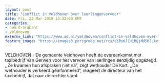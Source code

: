 ```yaml
---
layout: post
title: "Conflict in Veldhoven over leerlingenvervoer"
date: Fri, 22 Mar 2019 13:32:00 GMT
categories: 
- noord-brabant 
- veldhoven 
externe_link: "https://www.ad.nl/veldhoven/conflict-in-veldhoven-over-leerlingenvervoer~a8235f91/"
feature_image: "https://images3.persgroep.net/rcs/diPsKJZHIMQjNd5KZLkyfXAc1do/diocontent/108272348/_fitwidth/400/?appId=21791a8992982cd8da851550a453bd7f&quality=0.7"
---
```


VELDHOVEN - De gemeente Veldhoven heeft de overeenkomst met taxibedrijf Van Gerwen voor het vervoer van leerlingen eenzijdig opgezegd. ,,Ze kwamen hun afspraken niet na”, zegt wethouder De Kort. ,,De wethouder is verkeerd geïnformeerd”, reageert de directeur van het taxibedrijf, dat naar de rechter stapt.
